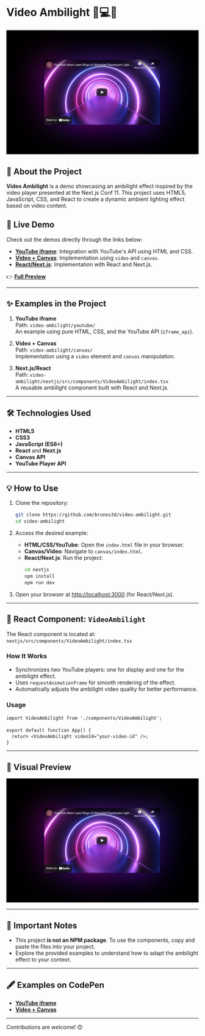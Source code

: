 
# Video Ambilight 🌈💻✨

<p align="center">
  <a href="https://brunos3d.github.io/video-ambilight/">
    <img alt="Video Ambilight Preview" src="./images/youtube.png" />
  </a>
</p>

## 📖 About the Project

**Video Ambilight** is a demo showcasing an ambilight effect inspired by the video player presented at the Next.js Conf 11. This project uses HTML5, JavaScript, CSS, and React to create a dynamic ambient lighting effect based on video content.

## 🚀 Live Demo

Check out the demos directly through the links below:

- **[YouTube iframe](https://brunos3d.github.io/video-ambilight/youtube/index.html)**: Integration with YouTube's API using HTML and CSS.
- **[Video + Canvas](https://brunos3d.github.io/video-ambilight/canvas/index.html)**: Implementation using `video` and `canvas`.
- **[React/Next.js](https://brunos3d.github.io/video-ambilight/nextjs/)**: Implementation with React and Next.js.

👉 **[Full Preview](https://brunos3d.github.io/video-ambilight/)**

---

## ✨ Examples in the Project

1. **YouTube iframe**  
   Path: `video-ambilight/youtube/`  
   An example using pure HTML, CSS, and the YouTube API (`iframe_api`).

2. **Video + Canvas**  
   Path: `video-ambilight/canvas/`  
   Implementation using a `video` element and `canvas` manipulation.

3. **Next.js/React**  
   Path: `video-ambilight/nextjs/src/components/VideoAmbilight/index.tsx`  
   A reusable ambilight component built with React and Next.js.

---

## 🛠️ Technologies Used

- **HTML5**
- **CSS3**
- **JavaScript (ES6+)**
- **React** and **Next.js**
- **Canvas API**
- **YouTube Player API**

---

## 💡 How to Use

1. Clone the repository:  
   ```bash
   git clone https://github.com/brunos3d/video-ambilight.git
   cd video-ambilight
   ```

2. Access the desired example:  
   - **HTML/CSS/YouTube**: Open the `index.html` file in your browser.
   - **Canvas/Video**: Navigate to `canvas/index.html`.
   - **React/Next.js**: Run the project:
     ```bash
     cd nextjs
     npm install
     npm run dev
     ```

3. Open your browser at [http://localhost:3000](http://localhost:3000) (for React/Next.js).

---

## 📄 React Component: `VideoAmbilight`

The React component is located at:  
`nextjs/src/components/VideoAmbilight/index.tsx`

### How It Works

- Synchronizes two YouTube players: one for display and one for the ambilight effect.
- Uses `requestAnimationFrame` for smooth rendering of the effect.
- Automatically adjusts the ambilight video quality for better performance.

### Usage

```tsx
import VideoAmbilight from './components/VideoAmbilight';

export default function App() {
  return <VideoAmbilight videoId="your-video-id" />;
}
```

---

## 🎥 Visual Preview

<p align="center">
  <img src="./images/youtube.png" alt="Video Ambilight Preview" />
</p>

---

## 📌 Important Notes

- This project **is not an NPM package**. To use the components, copy and paste the files into your project.
- Explore the provided examples to understand how to adapt the ambilight effect to your context.

---

## 🖋 Examples on CodePen

- **[YouTube iframe](https://codepen.io/brunos3d/pen/WNjLEGR)**  
- **[Video + Canvas](https://codepen.io/brunos3d/pen/ExWMaYx)**  

---

Contributions are welcome! 😊
